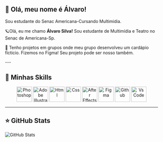 ## 💙 Olá, meu nome é <b>Álvaro!</b>

Sou estudante do Senac Americana-Cursando Multimidia.

<p>🪐Olá, eu me chamo <b> Álvaro Silva!</b> Sou estudante de Multimídia e Teatro no Senac de Americana-Sp.</p>

<p>💬 Tenho projetos em grupos onde meu grupo desenvolveu um cardápio fícticio. Fizemos no Figma! Seu projeto pode ser nosso também.</p>
---

## 🚀 Minhas Skills

<div align="center" style="display: inline_block">
<img src="https://skillicons.dev/icons?i=photoshop" height="50" alt="Photoshop" />
<img src="https://skillicons.dev/icons?i=illustrator" height="50" alt="Adobe Illustrator" />
 <img src="https://skillicons.dev/icons?i=html" height="50" alt="Html" /></code>
<img src="https://skillicons.dev/icons?i=css" height="50" alt="Css" />
<img src="https://skillicons.dev/icons?i=aftereffects" height="50" alt="After Effects" />
<img src="https://skillicons.dev/icons?i=figma" height="50" alt="Figma" />
<img src="https://skillicons.dev/icons?i=github" height="50" alt="Github" />
<img src="https://skillicons.dev/icons?i=vscode" height="50" alt="Vs Code" />
</div>

---

## ⭐ GitHub Stats

![GitHub Stats](https://github-readme-stats.vercel.app/api?username=alvsilv&show_icons=true&theme=graywhite)</code>